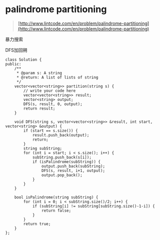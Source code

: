 # palindrome partitioning
>  [http://www.lintcode.com/en/problem/palindrome-partitioning](http://www.lintcode.com/en/problem/palindrome-partitioning)

暴力搜索

DFS加回朔

    class Solution {
    public:
        /**
         * @param s: A string
         * @return: A list of lists of string
         */
        vector<vector<string>> partition(string s) {
            // write your code here
            vector<vector<string>> result;
            vector<string> output;
            DFS(s, result, 0, output);
            return result;
        }

        void DFS(string s, vector<vector<string>> &result, int start, vector<string> &output) {
            if (start == s.size()) {
                result.push_back(output);
                return;
            }
            string subString;
            for (int i = start; i < s.size(); i++) {
                subString.push_back(s[i]);
                if (isPalindrome(subString)) {
                    output.push_back(subString);
                    DFS(s, result, i+1, output);
                    output.pop_back();
                }
            }
        }

        bool isPalindrome(string subString) {
            for (int i = 0; i < subString.size()/2; i++) {
                if (subString[i] != subString[subString.size()-1-i]) {
                    return false;
                }
            }
            return true;
        }
    };
